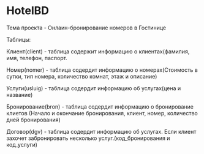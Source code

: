 # HotelBD
Тема проекта - Онлаин-бронирование номеров в Гостинице

Таблицы:

Клиент(client) - таблица содержит информацию о клиентах(фамилия, имя, телефон, паспорт.

Номер(nomer) - таблица содердит информацию о номерах(Стоимость в сутки, тип номера, количество комнат, этаж и описание)

Услуги(usluig) - таблица содердит информацию об услугах(цена и название)

Бронирование(bron) - таблица содердит информацию о бронирование клиетов (Начало и окончание бронирования, клиент, номер, количество дней бронирования)

Договор(dgv) - таблица содердит информацию об услугах. Если клиент захочет забронировать несколько услуг.(код_бронирования и код_услуги)
